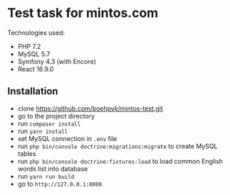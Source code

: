 # Test task for mintos.com 

Technologies used:
* PHP 7.2
* MySQL 5.7
* Symfony 4.3 (with Encore)
* React 16.9.0

## Installation
* clone https://github.com/boehpyk/mintos-test.git
* go to the project directory
* run `composer install`
* run `yarn install`
* set MySQL connection in `.env` file
* run `php bin/console doctrine:migrations:migrate` to create MySQL tables
* run `php bin/console doctrine:fixtures:load` to load common English words list into database
* run `yarn run build`
* go to `http://127.0.0.1:8000`


